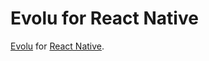 # Evolu for React Native

[Evolu](https://github.com/evoluhq/evolu) for [React Native](https://reactnative.dev/).
